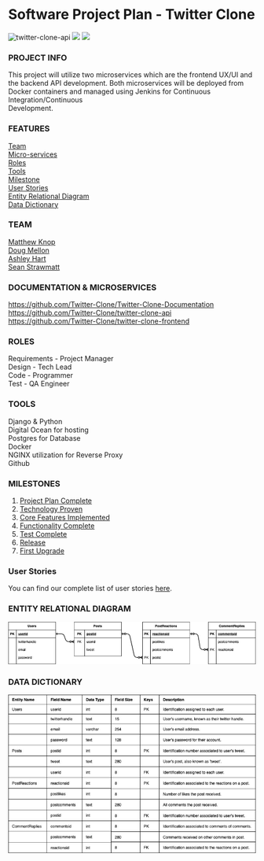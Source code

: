 # Software Project Plan - Twitter Clone 
![twitter-clone-api](https://github.com/Twitter-Clone/twitter-clone-api/workflows/twitter-clone-api/badge.svg)
![](https://img.shields.io/github/issues/Twitter-Clone/twitter-clone-api)
![](https://img.shields.io/github/issues-closed/Twitter-Clone/twitter-clone-api)

### PROJECT INFO 
This project will utilize two microservices which are the frontend UX/UI and the backend API development. Both  microservices will be deployed from Docker containers and managed using Jenkins for Continuous Integration/Continuous  
Development. 

### FEATURES
[Team](https://github.com/Twitter-Clone/twitter-clone-api#team)  
[Micro-services](https://github.com/Twitter-Clone/twitter-clone-api#microservices)  
[Roles](https://github.com/Twitter-Clone/twitter-clone-api#roles)  
[Tools](https://github.com/Twitter-Clone/twitter-clone-api#tools)  
[Milestone](https://github.com/Twitter-Clone/twitter-clone-api#milestones)  
[User Stories](https://github.com/Twitter-Clone/twitter-clone-api#user-stories)  
[Entity Relational Diagram](https://github.com/Twitter-Clone/twitter-clone-api#entity-relational-diagram)  
[Data Dictionary](https://github.com/Twitter-Clone/twitter-clone-api#data-dictionary) 
   
### TEAM
[Matthew Knop](https://github.com/maknop)  
[Doug Mellon](https://github.com/dougmellon)  
[Ashley Hart](https://github.com/hart2533)  
[Sean Strawmatt](https://github.com/sstrawmatt2) 

### DOCUMENTATION & MICROSERVICES  
https://github.com/Twitter-Clone/Twitter-Clone-Documentation
https://github.com/Twitter-Clone/twitter-clone-api  
https://github.com/Twitter-Clone/twitter-clone-frontend  
                
### ROLES 
Requirements - Project Manager  
Design - Tech Lead  
Code - Programmer  
Test - QA Engineer  

### TOOLS
Django & Python  
Digital Ocean for hosting  
Postgres for Database  
Docker  
NGINX utilization for Reverse Proxy  
Github  

### MILESTONES
1. [Project Plan Complete](https://github.com/Twitter-Clone/twitter-clone-api/blob/master/docs/milestone-1/Index.md)
2. [Technology Proven](https://github.com/Twitter-Clone/twitter-clone-api/blob/master/docs/milestone-2/Index.md)
3. [Core Features Implemented](https://github.com/Twitter-Clone/twitter-clone-api/blob/master/docs/milestone-3/Index.md)
4. [Functionality Complete](https://github.com/Twitter-Clone/twitter-clone-api/blob/master/docs/milestone-4/Index.md)
5. [Test Complete](https://github.com/Twitter-Clone/twitter-clone-api/blob/master/docs/milestone-5/Index.md)
6. [Release](https://github.com/Twitter-Clone/twitter-clone-api/blob/master/docs/milestone-6/Index.md)
7. [First Upgrade](https://github.com/Twitter-Clone/twitter-clone-api/blob/master/docs/milestone-7/Index.md)

### User Stories
You can find our complete list of user stories [here](https://github.com/maknop/twitter-clone-api/blob/master/docs/UserStories.md).

### ENTITY RELATIONAL DIAGRAM 
![ERD](https://github.com/Twitter-Clone/twitter-clone-api/blob/master/img/ERD.jpg)

### DATA DICTIONARY
![DD](https://github.com/Twitter-Clone/twitter-clone-api/blob/master/img/DataDictionary.jpg)


